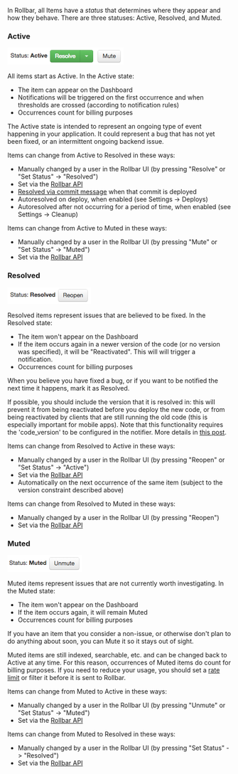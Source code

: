 In Rollbar, all Items have a *status* that determines where they appear
and how they behave. There are three statuses: Active, Resolved, and
Muted.

### Active

![](../images/guides/active-resolved-muted/active.png)

All items start as Active. In the Active state:

-   The item can appear on the Dashboard
-   Notifications will be triggered on the first occurrence and when
    thresholds are crossed (according to notification rules)
-   Occurrences count for billing purposes

The Active state is intended to represent an ongoing type of event
happening in your application. It could represent a bug that has not yet
been fixed, or an intermittent ongoing backend issue.

Items can change from Active to Resolved in these ways:

-   Manually changed by a user in the Rollbar UI (by pressing "Resolve"
    or "Set Status" -> "Resolved")
-   Set via the [Rollbar API](https://rollbar.com/docs/api/items/#modify-an-item)
-   [Resolved via commit message](https://rollbar.com/docs/resolve-via-commits/) when that
    commit is deployed
-   Autoresolved on deploy, when enabled (see Settings -> Deploys)
-   Autoresolved after not occurring for a period of time, when enabled
    (see Settings -> Cleanup)

Items can change from Active to Muted in these ways:

-   Manually changed by a user in the Rollbar UI (by pressing "Mute" or
    "Set Status" -> "Muted")
-   Set via the [Rollbar API](https://rollbar.com/docs/api/items/#modify-an-item)

### Resolved

![](../images/guides/active-resolved-muted/resolved.png)

Resolved items represent issues that are believed to be fixed. In the
Resolved state:

-   The item won't appear on the Dashboard
-   If the item occurs again in a newer version of the code (or no
    version was specified), it will be "Reactivated". This will will
    trigger a notification.
-   Occurrences count for billing purposes

When you believe you have fixed a bug, or if you want to be notified the
next time it happens, mark it as Resolved.

If possible, you should include the version that it is resolved in: this
will prevent it from being reactivated before you deploy the new code,
or from being reactivated by clients that are still running the old code
(this is especially important for mobile apps). Note that this
functionality requires the 'code\_version' to be configured in the
notifier. More details in [this post](https://rollbar.com/blog/resolving-rollbar-items-in-versions).

Items can change from Resolved to Active in these ways:

-   Manually changed by a user in the Rollbar UI (by pressing "Reopen"
    or "Set Status" -> "Active")
-   Set via the [Rollbar API](https://rollbar.com/docs/api/items/#modify-an-item)
-   Automatically on the next occurrence of the same item (subject to
    the version constraint described above)

Items can change from Resolved to Muted in these ways:

-   Manually changed by a user in the Rollbar UI (by pressing "Reopen")
-   Set via the [Rollbar API](https://rollbar.com/docs/api/items/#modify-an-item)

### Muted

![](../images/guides/active-resolved-muted/muted.png)

Muted items represent issues that are not currently worth
investigating. In the Muted state:

-   The item won't appear on the Dashboard
-   If the item occurs again, it will remain Muted
-   Occurrences count for billing purposes

If you have an item that you consider a non-issue, or otherwise don't
plan to do anything about soon, you can Mute it so it stays out of
sight.

Muted items are still indexed, searchable, etc. and can be changed back
to Active at any time. For this reason, occurrences of Muted items do
count for billing purposes. If you need to reduce your usage, you should
set a [rate limit](https://rollbar.com/docs/rate-limits/) or filter it
before it is sent to Rollbar.

Items can change from Muted to Active in these ways:

-   Manually changed by a user in the Rollbar UI (by pressing "Unmute"
    or "Set Status" -> "Muted")
-   Set via the [Rollbar API](https://rollbar.com/docs/api/items/#modify-an-item)

Items can change from Muted to Resolved in these ways:

-   Manually changed by a user in the Rollbar UI (by pressing "Set
    Status" -> "Resolved")
-   Set via the [Rollbar API](https://rollbar.com/docs/api/items/#modify-an-item)
